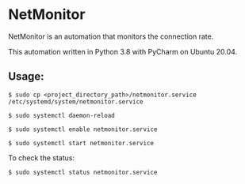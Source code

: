 # NetMonitor
NetMonitor is an automation that monitors the connection rate.

This automation written in Python 3.8  with PyCharm on Ubuntu 20.04.

## Usage:
``` $ sudo cp <project_directory_path>/netmonitor.service  /etc/systemd/system/netmonitor.service ```

``` $ sudo systemctl daemon-reload ```

``` $ sudo systemctl enable netmonitor.service ```

``` $ sudo systemctl start netmonitor.service ```

To check the status:

``` $ sudo systemctl status netmonitor.service ```
